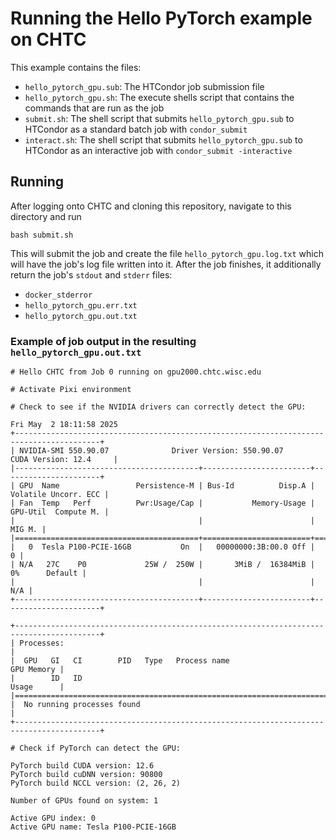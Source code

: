 # Running the Hello PyTorch example on CHTC

This example contains the files:

* `hello_pytorch_gpu.sub`: The HTCondor job submission file
* `hello_pytorch_gpu.sh`: The execute shells script that contains the commands that are run as the job
* `submit.sh`: The shell script that submits `hello_pytorch_gpu.sub` to HTCondor as a standard batch job with `condor_submit`
* `interact.sh`: The shell script that submits `hello_pytorch_gpu.sub` to HTCondor as an interactive job with `condor_submit -interactive`

## Running

After logging onto CHTC and cloning this repository, navigate to this directory and run

```
bash submit.sh
```

This will submit the job and create the file `hello_pytorch_gpu.log.txt` which will have the job's log file written into it.
After the job finishes, it additionally return the job's `stdout` and `stderr` files:

* `docker_stderror`
* `hello_pytorch_gpu.err.txt`
* `hello_pytorch_gpu.out.txt`

### Example of job output in the resulting `hello_pytorch_gpu.out.txt`

```
# Hello CHTC from Job 0 running on gpu2000.chtc.wisc.edu

# Activate Pixi environment

# Check to see if the NVIDIA drivers can correctly detect the GPU:

Fri May  2 18:11:58 2025
+-----------------------------------------------------------------------------------------+
| NVIDIA-SMI 550.90.07              Driver Version: 550.90.07      CUDA Version: 12.4     |
|-----------------------------------------+------------------------+----------------------+
| GPU  Name                 Persistence-M | Bus-Id          Disp.A | Volatile Uncorr. ECC |
| Fan  Temp   Perf          Pwr:Usage/Cap |           Memory-Usage | GPU-Util  Compute M. |
|                                         |                        |               MIG M. |
|=========================================+========================+======================|
|   0  Tesla P100-PCIE-16GB           On  |   00000000:3B:00.0 Off |                    0 |
| N/A   27C    P0             25W /  250W |       3MiB /  16384MiB |      0%      Default |
|                                         |                        |                  N/A |
+-----------------------------------------+------------------------+----------------------+

+-----------------------------------------------------------------------------------------+
| Processes:                                                                              |
|  GPU   GI   CI        PID   Type   Process name                              GPU Memory |
|        ID   ID                                                               Usage      |
|=========================================================================================|
|  No running processes found                                                             |
+-----------------------------------------------------------------------------------------+

# Check if PyTorch can detect the GPU:

PyTorch build CUDA version: 12.6
PyTorch build cuDNN version: 90800
PyTorch build NCCL version: (2, 26, 2)

Number of GPUs found on system: 1

Active GPU index: 0
Active GPU name: Tesla P100-PCIE-16GB
```
